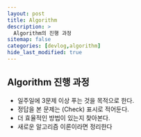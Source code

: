 ```yaml
---
layout: post
title: Algorithm
description: >
  Algorithm의 진행 과정
sitemap: false
categories: [devlog,algorithm]
hide_last_modified: true
---
```


## Algorithm 진행 과정

* 일주일에 3문제 이상 푸는 것을 목적으로 한다.
* 정답을 본 문제는 (Check) 표시로 적어둔다.
* 더 효율적인 방법이 있는지 찾아본다.
* 새로운 알고리즘 이론이라면 정리한다